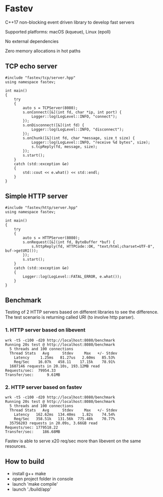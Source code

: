 # Fastev
C++17 non-blocking event driven library to develop fast servers

Supported platforms: macOS (kqueue), Linux (epoll)

No external dependencies

Zero memory allocations in hot paths


## TCP echo server

```cp
#include "fastev/tcp/server.hpp"
using namespace fastev;

int main()
{
    try
    {
        auto s = TCPServer(8080);
        s.onConnect([&](int fd, char *ip, int port) {
            Logger::log(LogLevel::INFO, "connect");
        });
        s.onDisconnect([&](int fd) {
            Logger::log(LogLevel::INFO, "disconnect");
        });
        s.onChunk([&](int fd, char *message, size_t size) {
            Logger::log(LogLevel::INFO, "receive %d bytes", size);
            s.tcpReply(fd, message, size);
        });
        s.start();
    }
    catch (std::exception &e)
    {
        std::cout << e.what() << std::endl;
    }
}
```

## Simple HTTP server

```cp
#include "fastev/http/server.hpp"
using namespace fastev;

int main()
{
    try
    {
        auto s = HTTPServer(8080);
        s.onRequest([&](int fd, ByteBuffer *buf) {
            s.httpReply(fd, HTTPCode::OK, "text/html;charset=UTF-8", buf->getURI());
        });
        s.start();
    }
    catch (std::exception &e)
    {
        Logger::log(LogLevel::FATAL_ERROR, e.what());
    }
}
```

## Benchmark
Testing of 2 HTTP servers based on different libraries to see the difference.
The test scenario is returning called URI (to involve http parser).

### 1. HTTP server based on libevent
```
wrk -t5 -c100 -d20 http://localhost:8080/benchmark
Running 20s test @ http://localhost:8080/benchmark
  5 threads and 100 connections
  Thread Stats   Avg      Stdev     Max   +/- Stdev
    Latency     1.25ms   81.27us   2.60ms   85.53%
    Req/Sec    16.07k   458.11    17.15k    78.91%
  1607146 requests in 20.10s, 193.12MB read
Requests/sec:  79954.33
Transfer/sec:      9.61MB
```

### 2. HTTP server based on fastev
```
wrk -t5 -c100 -d20 http://localhost:8080/benchmark
Running 20s test @ http://localhost:8080/benchmark
  5 threads and 100 connections
  Thread Stats   Avg      Stdev     Max   +/- Stdev
    Latency   162.62ms  134.40ms   1.82s    74.54%
    Req/Sec   358.51k   131.56k  775.48k    70.77%
  35756203 requests in 20.09s, 3.66GB read
Requests/sec: 1779518.22
Transfer/sec:    186.68MB

```

Fastev is able to serve x20 req/sec more than libevent on the same resources.


## How to build
- install g++ make
- open project folder in console
- launch 'make compile'
- launch './build/app'